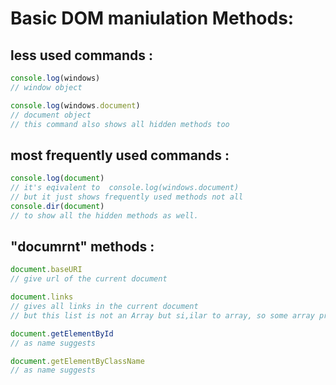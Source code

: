 # Basic DOM maniulation Methods:

## less used commands :

``` javascript
console.log(windows)
// window object

console.log(windows.document)
// document object
// this command also shows all hidden methods too
``` 

## most frequently used commands :
```js
console.log(document)
// it's eqivalent to  console.log(windows.document)
// but it just shows frequently used methods not all
console.dir(document)
// to show all the hidden methods as well.
```
## "documrnt" methods :
```js
document.baseURI
// give url of the current document

document.links
// gives all links in the current document
// but this list is not an Array but si,ilar to array, so some array prop can be applied on it.

document.getElementById
// as name suggests

document.getElementByClassName
// as name suggests
```





